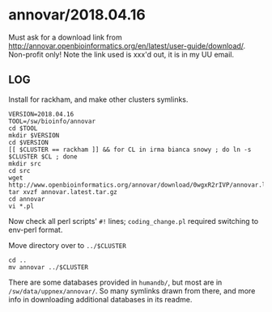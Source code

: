 annovar/2018.04.16
==================

Must ask for a download link from
<http://annovar.openbioinformatics.org/en/latest/user-guide/download/>.
Non-profit only!  Note the link used is xxx'd out, it is in my UU email.

LOG
---

Install for rackham, and make other clusters symlinks.

    VERSION=2018.04.16
    TOOL=/sw/bioinfo/annovar
    cd $TOOL
    mkdir $VERSION
    cd $VERSION
    [[ $CLUSTER == rackham ]] && for CL in irma bianca snowy ; do ln -s $CLUSTER $CL ; done
    mkdir src
    cd src
    wget http://www.openbioinformatics.org/annovar/download/0wgxR2rIVP/annovar.latest.tar.gz
    tar xvzf annovar.latest.tar.gz
    cd annovar
    vi *.pl

Now check all perl scripts' `#!` lines; `coding_change.pl` required switching
to env-perl format.

Move directory over to `../$CLUSTER`

    cd ..
    mv annovar ../$CLUSTER

There are some databases provided in `humandb/`, but most are in
`/sw/data/uppnex/annovar/`.  So many symlinks drawn from there, and more info
in downloading additional databases in its readme.


